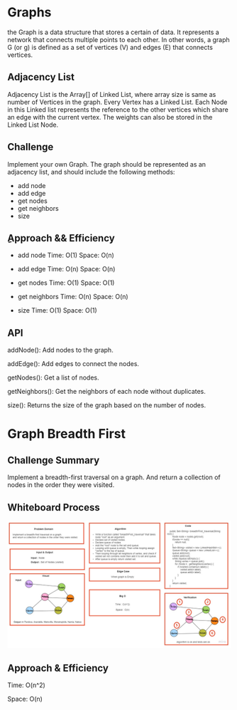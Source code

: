 # Graphs

the Graph is a data structure that stores a certain of data. It represents a network that connects multiple points to each other.
In other words, a graph G (or g) is defined as a set of vertices (V) and edges (E) that connects vertices.

## Adjacency List

Adjacency List is the Array[] of Linked List, where array size is same as number of Vertices in the graph. Every Vertex has a Linked List. Each Node in this Linked list represents the reference to the other vertices which share an edge with the current vertex. The weights can also be stored in the Linked List Node.

## Challenge

Implement your own Graph. The graph should be represented as an adjacency list, and should include the following methods:

- add node
- add edge
- get nodes
- get neighbors
- size

## ِApproach && Efficiency

- add node
    Time: O(1)
    Space: O(n)

- add edge
  Time: O(n)
  Space: O(n)

- get nodes
  Time: O(1)
  Space: O(1)

- get neighbors
  Time: O(n)
  Space: O(n)

- size
  Time: O(1)
  Space: O(1)


## API

addNode(): Add nodes to the graph.

addEdge(): Add edges to connect the nodes.

getNodes(): Get a list of nodes.

getNeighbors(): Get the neighbors of each node without duplicates.

size(): Returns the size of the graph based on the number of nodes.


# Graph Breadth First

## Challenge Summary
Implement a breadth-first traversal on a graph. And return a collection of nodes in the order they were visited.

## Whiteboard Process
![Graph Breadth First](breadth-first-traverse.jpg)

## Approach & Efficiency

Time: O(n^2)

Space: O(n)